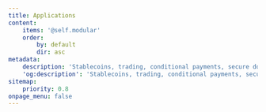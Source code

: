 ```yaml
---
title: Applications
content:
    items: '@self.modular'
    order:
        by: default
        dir: asc
metadata:
    description: 'Stablecoins, trading, conditional payments, secure donations, P2P insurance, prediction markets, ICO platform.'
    'og:description': 'Stablecoins, trading, conditional payments, secure donations, P2P insurance, prediction markets, ICO platform.'
sitemap:
    priority: 0.8
onpage_menu: false
---
```


